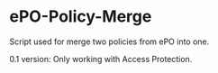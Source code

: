 # ePO-Policy-Merge
Script used for merge two policies from ePO into one.

0.1 version: Only working with Access Protection.
